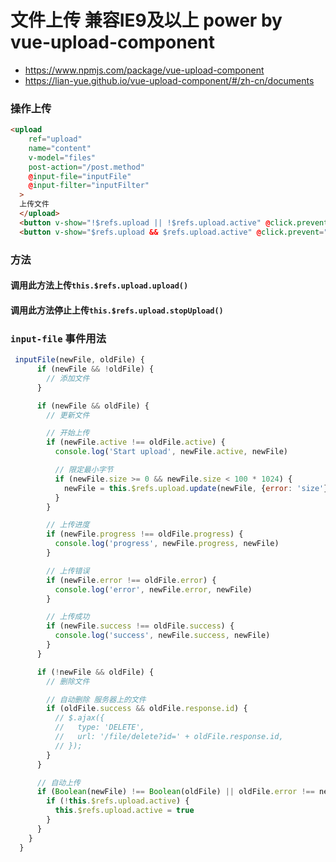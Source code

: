 # 文件上传 兼容IE9及以上 power by vue-upload-component
- <https://www.npmjs.com/package/vue-upload-component>
- <https://lian-yue.github.io/vue-upload-component/#/zh-cn/documents>

### 操作上传
```html
<upload
    ref="upload"
    name="content"
    v-model="files"
    post-action="/post.method" 
    @input-file="inputFile"
    @input-filter="inputFilter"
  >
  上传文件
  </upload>
  <button v-show="!$refs.upload || !$refs.upload.active" @click.prevent="$refs.upload.active = true" type="button">开始上传</button>
  <button v-show="$refs.upload && $refs.upload.active" @click.prevent="$refs.upload.active = false" type="button">停止上传</button>
```

### 方法
#### 调用此方法上传`this.$refs.upload.upload()`
#### 调用此方法停止上传`this.$refs.upload.stopUpload()`

### `input-file` 事件用法
```js
 inputFile(newFile, oldFile) {
      if (newFile && !oldFile) {
        // 添加文件
      }

      if (newFile && oldFile) {
        // 更新文件

        // 开始上传
        if (newFile.active !== oldFile.active) {
          console.log('Start upload', newFile.active, newFile)

          // 限定最小字节
          if (newFile.size >= 0 && newFile.size < 100 * 1024) {
            newFile = this.$refs.upload.update(newFile, {error: 'size'})
          }
        }

        // 上传进度
        if (newFile.progress !== oldFile.progress) {
          console.log('progress', newFile.progress, newFile)
        }

        // 上传错误
        if (newFile.error !== oldFile.error) {
          console.log('error', newFile.error, newFile)
        }

        // 上传成功
        if (newFile.success !== oldFile.success) {
          console.log('success', newFile.success, newFile)
        }
      }

      if (!newFile && oldFile) {
        // 删除文件

        // 自动删除 服务器上的文件
        if (oldFile.success && oldFile.response.id) {
          // $.ajax({
          //   type: 'DELETE',
          //   url: '/file/delete?id=' + oldFile.response.id,
          // });
        }
      }

      // 自动上传
      if (Boolean(newFile) !== Boolean(oldFile) || oldFile.error !== newFile.error) {
        if (!this.$refs.upload.active) {
          this.$refs.upload.active = true
        }
      }
    }
  }
```